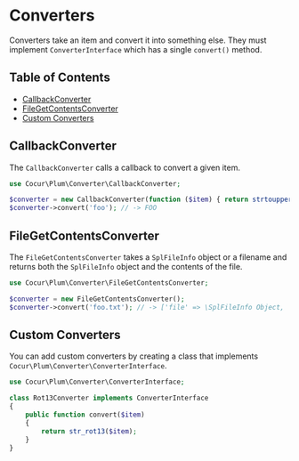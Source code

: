 Converters
==========

Converters take an item and convert it into something else. They must implement `ConverterInterface` which has a single
`convert()` method.


Table of Contents
-----------------

- [CallbackConverter](#callbackconverter)
- [FileGetContentsConverter](#filegetcontentsconverter)
- [Custom Converters](#custom-converters)


CallbackConverter
-----------------

The `CallbackConverter` calls a callback to convert a given item.

```php
use Cocur\Plum\Converter\CallbackConverter;

$converter = new CallbackConverter(function ($item) { return strtoupper($item); });
$converter->convert('foo'); // -> FOO
```


FileGetContentsConverter
------------------------

The `FileGetContentsConverter` takes a `SplFileInfo` object or a filename and returns both the `SplFileInfo` object
and the contents of the file.

```php
use Cocur\Plum\Converter\FileGetContentsConverter;

$converter = new FileGetContentsConverter();
$converter->convert('foo.txt'); // -> ['file' => \SplFileInfo Object, 'content' => '...']
```


Custom Converters
-----------------

You can add custom converters by creating a class that implements `Cocur\Plum\Converter\ConverterInterface`.

```php
use Cocur\Plum\Converter\ConverterInterface;

class Rot13Converter implements ConverterInterface
{
    public function convert($item)
    {
        return str_rot13($item);
    }
}
```
